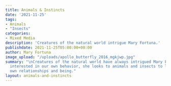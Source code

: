```yaml
---
title: Animals & Instincts
date: '2021-11-25'
tags:
- Animals
- "Insects"
categories:
- Mixed Media
description: 'Creatures of the natural world intrigue Mary Fortuna.'
publishdate: 2021-11-25T05:00:00+00:00
author: Mary Fortuna
image_upload: "/uploads/apollo_butterfly_2016_mgkjwp.jpg"
summary: "\nCreatures of the natural world have always intrigued Mary Fortuna.  Always
  interested in our own behavior, she looks to animals and insects to learn of our
  own relationships and being."
layout: animals-and-instincts
---
```

